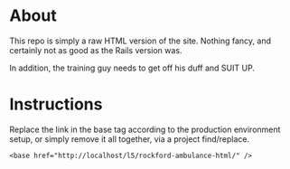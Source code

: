 # About
This repo is simply a raw HTML version of the site. Nothing fancy, and certainly not as good as the Rails version was.

In addition, the training guy needs to get off his duff and SUIT UP.


# Instructions
Replace the link in the base tag according to the production environment setup, or simply remove it all together, via a project find/replace.
    
    <base href="http://localhost/l5/rockford-ambulance-html/" />
